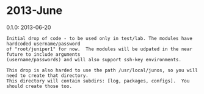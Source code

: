 # 2013-June

  0.1.0: 2013-06-20
  
    Initial drop of code - to be used only in test/lab. The modules have hardcoded username/password 
    of "root/juniper1" for now.  The modules will be udpated in the near future to include arguments 
    (username/passwords) and will also support ssh-key environments.
    
    This drop is also harded to use the path /usr/local/junos, so you will need to create that directory.
    This directory will contain subdirs: [log, packages, configs].  You should create those too.  
  

